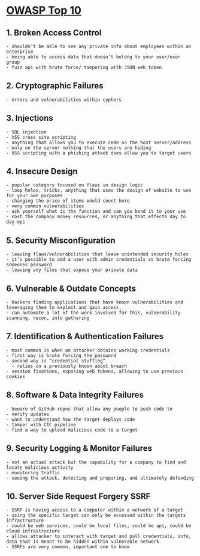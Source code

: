 # [OWASP Top 10](https://www.youtube.com/watch?v=3Zxuhwct9uk&ab_channel=Nahamsec)

##  1. Broken Access Control
	
	- shouldn’t be able to see any private info about employees within an enterprise
	- being able to access data that doesn’t belong to your user/user group
	- fuzz api with brute force/ tampering with JSON web token

##   2. Cryptographic Failures
	
	- errors and vulnerabilities within cyphers

##   3. Injections 
	
	- SQL injection
	- XSS cross site scripting
	- anything that allows you to execute code on the host server/address
	- only on the server nothing that the users are hiding 
	- XSS scripting with a phishing attack does allow you to target users

##   4. Insecure Design
	
	- popular category focused on flaws in design logic
	- loop holes, tricks, anything that uses the design of website to use for your own purposes
	- changing the price of items would count here
	- very common vulnerabilities
	- ask yourself what is the function and can you bend it to your use
	- cost the company money resources, or anything that effects day to day ops

##   5. Security Misconfiguration
	
	- leaving flaws/vulnerabilities that leave unintended security holes
	- it’s possible to add a user with admin credentials vs brute forcing someones password
	- leaving any files that expose your private data

##   6. Vulnerable & Outdate Concepts
 	
	- hackers finding applications that have known vulnerabilities and leveraging them to exploit and gain access.
	- can automate a lot of the work involved for this, vulnerability scanning, recon, info gathering

##   7. Identification & Authentication Failures
	
	- most common is when an attacker obtains working credentials
	- first way is brute forcing the password
	- second way is “credential stuffing”
	  - relies on a previously known about breach 
	- session fixations, exposing web tokens, allowing to use previous cookies

##   8. Software & Data Integrity Failures

	- beware of GitHub repos that allow any people to push code to 
	- verify updates
	- want to understand how the target deploys code 
	- tamper with CIC pipeline
	- find a way to upload malicious code to a target

##   9.  Security Logging & Monitor Failures

	- not an actual attack but the capability for a company to find and locate malicious activity
	- monitoring traffic 
	- seeing the attack, detecting and preparing, and ultimately defending

##   10. Server Side Request Forgery SSRF

	- SSRF is having access to a computer within a network of a target
	- using the specific target can only be accessed within the targets infrastructure
	- could be web services, could be local files, could be api, could be cloud infrastructure
	- allows attacker to interact with target and pull credentials, info, data that is meant to be hidden within vulnerable network
	- SSRFs are very common, important one to know
	
